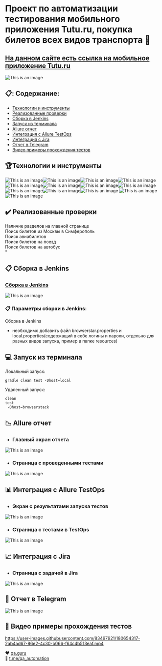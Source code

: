 # Проект по автоматизации тестирования мобильного приложения Tutu.ru, покупка билетов всех видов транспорта	:star2:
## <a target="_blank" href="https://www.tutu.ru//">На данном сайте есть ссылка на мобильное приложение Tutu.ru </a> 

![This is an image](design/pictures/tuturu.png)	

## :clipboard:: Содержание:

- <a href="#trophy-технологии-и-инструменты">Технологии и инструменты</a> 
- <a href="#heavy_check_mark-реализованные-проверки">Реализованные проверки</a>
- <a href="#clipboard_mark-сборка-в-Jenkins">Сборка в Jenkins</a>
- <a href="#computer-запуск-из-терминала">Запуск из терминала</a>
- <a href="#chart_with_downwards_trend-allure-отчет">Allure отчет</a>
- <a href="#bar_chart-интеграция-с-allure-testops">Интеграция с Allure TestOps</a>
- <a href="#chart_with_upwards_trend-интеграция-с-jira">Интеграция с Jira</a>
- <a href="#iphone-отчет-в-telegram">Отчет в Telegram</a>
- <a href="#movie_camera-видео-примеры-прохождения-тестов">Видео примеры прохождения тестов</a>

## :trophy:Технологии и инструменты
                                                                                                        
![This is an image](/design/icons/Java.png)![This is an image](/design/icons/Gradle.png)![This is an image](/design/icons/Intelij_IDEA.png)![This is an image](/design/icons/Selenide.png)![This is an image](/design/icons/Selenoid.png)![This is an image](/design/icons/JUnit5.png)![This is an image](/design/icons/Jenkins.png)![This is an image](/design/icons/Allure_Report.png)![This is an image](/design/icons/AllureTestOps.png)![This is an image](/design/icons/Telegram.png)![This is an image](/design/icons/Jira.png) ![This is an image](/design/icons/appium.png)  ![This is an image](/design/icons/androidstudio.png)</br>

## 	:heavy_check_mark: Реализованные проверки</br>
Наличие разделов на главной странице</br>
Поиск билетов из Москвы в Симферополь</br>
Поиск авиабилетов</br>
Поиск билетов на поезд</br>
Поиск билетов на автобус</br>
"</br>

## :clipboard: Сборка в Jenkins
### <a target="_blank" href="https://jenkins.autotests.cloud/job/Tutu.ruMobile/">Сборка в Jenkins</a>

![This is an image](design/pictures/Jenkins.jpeg)


###  :clipboard: Параметры сборки в Jenkins:
Сборка в Jenkins

- необходимо добавить файл browserstar.properties  и local.properties(содержащий в себе логины и пароли, отдельно для разных видов запуска, пример в папке resources)

## :computer: Запуск из терминала
Локальный запуск:
```
gradle clean test -Dhost=local

```

Удаленный запуск:
```
clean
test
 -Dhost=browserstack
```
## :chart_with_downwards_trend: Allure отчет
- ### Главный экран отчета

 ![This is an image](design/pictures/allure.jpeg)


- ### Страница с проведенными тестами

![This is an image](design/pictures/allur1.jpeg)

## :bar_chart: Интеграция с Allure TestOps
- ### Экран с результатами запуска тестов
                                                                            
![This is an image](design/pictures/allureTestsOps.jpeg)

- ### Страница с тестами в TestOps

![This is an image](design/pictures/allureTestOps1.jpeg)
                                                                            
## :chart_with_upwards_trend:	 Интеграция с Jira
- ### Страница с задачей в Jira
                                                                                
 ![This is an image](design/pictures/jira.jpeg)


## 	:iphone: Отчет в Telegram

 ![This is an image](design/pictures/telegram.jpeg)


## :movie_camera: Видео примеры прохождения тестов




https://user-images.githubusercontent.com/83497921/180654317-2ab4ad67-86e2-4c30-b066-f64c4b513eaf.mp4





:heart: <a target="_blank" href="https://qa.guru">qa.guru</a><br/>
:blue_heart: <a target="_blank" href="https://t.me/qa_automation">t.me/qa_automation</a>
